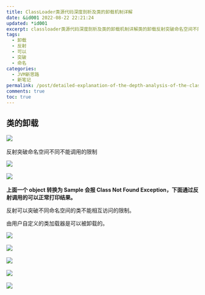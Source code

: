 ```yaml
---
title: ClassLoader类源代码深度剖析及类的卸载机制详解
date: &id001 2022-08-22 22:21:24
updated: *id001
excerpt: classloader类源代码深度剖析及类的卸载机制详解类的卸载​反射突破命名空间不同不能调用的限制​​上面一个object转换为sample会报classnotfoundexception下面通过反射调用的可以正常打印结果。反射可以突破不同命名空间的类不能相互访问的限制。由用户自定义的类加载器是可以被卸载的。​​​​​
tags:
  - 卸载
  - 反射
  - 可以
  - 突破
  - 命名
categories:
  - JVM新思路
  - 新笔记
permalink: /post/detailed-explanation-of-the-depth-analysis-of-the-classloader-class-code-and-the-unloading-mechanism-of-the-class-1pj7jo.html
comments: true
toc: true
---
```

## 类的卸载

![](https://img1.terwergreen.com/api/public/20220822222439.png)​

反射突破命名空间不同不能调用的限制

![](https://img1.terwergreen.com/api/public/20220822224032.png)​

![](https://img1.terwergreen.com/api/public/20220822223920.png)​

**上面一个 object 转换为 Sample 会报 Class Not Found Exception，下面通过反射调用的可以正常打印结果。**

反射可以突破不同命名空间的类不能相互访问的限制。

由用户自定义的类加载器是可以被卸载的。

![](https://img1.terwergreen.com/api/public/20220823003411.png)​

![](https://img1.terwergreen.com/api/public/20220823004518.png)​

![](https://img1.terwergreen.com/api/public/20220823004434.png)​

![](https://img1.terwergreen.com/api/public/20220823004634.png)​

![](https://img1.terwergreen.com/api/public/20220823005001.png)​